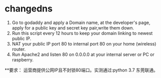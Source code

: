 # changedns

1. Go to godaddy and apply a Domain name, at the developer's page, apply for a public key and secret key pair,write them down.
2. Run this script every 12 hours to keep your domain linking to newest public IP.
3. NAT your public IP port 80 to internal port 80 on your home (wireless) router.
4. Run Apache2 and listen 80 on 0.0.0.0 at your internal server or PC or raspberry.

**要求： 运营商提供公网IP且不封锁80端口。实测通过:python 3.7 东莞联通。
